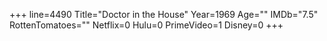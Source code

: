 +++
line=4490
Title="Doctor in the House"
Year=1969
Age=""
IMDb="7.5"
RottenTomatoes=""
Netflix=0
Hulu=0
PrimeVideo=1
Disney=0
+++

